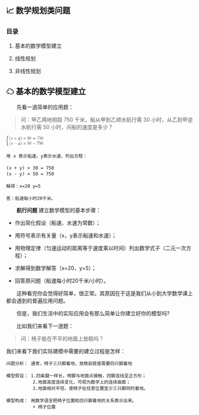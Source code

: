 ## 📈 数学规划类问题

### 目录

1. 基本的数学模型建立

1. 线性规划

1. 非线性规划

## ☁ 基本的数学模型建立

&emsp;&emsp;先看一道简单的应用题：

> 问：甲乙两地相距 750 千米，船从甲到乙顺水航行需 30 小时，从乙到甲逆水航行需 50 小时，问船的速度是多少？

<img src="pics/f1.gif" width=100>

```
用 x 表示船速，y表示水速，列出方程：

(x + y) × 30 = 750
(x - y) × 50 = 750

解得：x=20 y=5

答：船速每小时20千米。
```
&emsp;&emsp;**航行问题** 建立数学模型的基本步骤：
+ 作出简化假设（船速、水速为常数）；

+ 用符号表示有关量（x，y表示船速和水速）；

+ 用物理定律（匀速运动的距离等于速度乘以时间）列出数学式子（二元一次方程）；

+ 求解得到数学解答（x=20，y=5）；

+ 回答原问题（船速每小时20千米/小时）。

&emsp;&emsp;这种看完你会觉得好简单，很正常。其原因在于这是我们从小到大学数学课上都会遇到的普遍应用问题。

&emsp;&emsp;但是，我们生活中的实际应用会有那么简单让你建立好你的模型吗?

&emsp;&emsp;比如我们来看下一道题：

> 问：椅子能在不平的地面上放稳吗？

我们来看下我们实际建模中需要的建立过程是怎样：

```
问题分析： 通常，椅子三只脚着地，放稳前提是需要四只脚着地

模型假设： 1.四条腿一样长，椅脚与地面点接触，四脚连线呈正方形；
          2.地面高度连续变化，可视为数学上的连续曲面；
          3.地面相对平坦，使椅子在任意位置至少三只脚同时着地。

模型构成： 用数学语言把椅子位置和四只脚着地的关系表示出来。
          + 椅子位置 
```